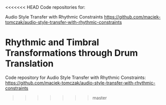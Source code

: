 <<<<<<< HEAD
Code repositories for:

Audio Style Transfer with Rhythmic Constraints
https://github.com/maciek-tomczak/audio-style-transfer-with-rhythmic-constraints

Rhythmic and Timbral Transformations through Drum Translation
=======
Code repository for Audio Style Transfer with Rhythmic Constraints:  
https://github.com/maciek-tomczak/audio-style-transfer-with-rhythmic-constraints
>>>>>>> master
